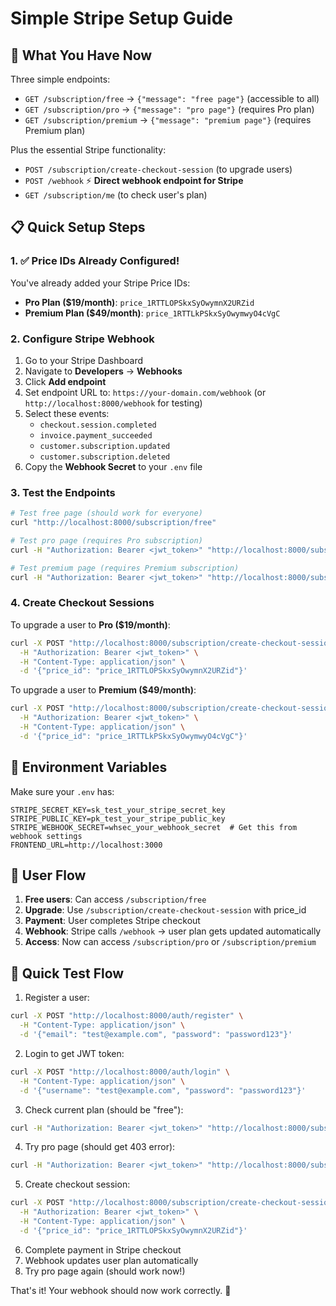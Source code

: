 # Simple Stripe Setup Guide

## 🎯 What You Have Now

Three simple endpoints:

- `GET /subscription/free` → `{"message": "free page"}` (accessible to all)
- `GET /subscription/pro` → `{"message": "pro page"}` (requires Pro plan)
- `GET /subscription/premium` → `{"message": "premium page"}` (requires Premium plan)

Plus the essential Stripe functionality:

- `POST /subscription/create-checkout-session` (to upgrade users)
- `POST /webhook` ⚡ **Direct webhook endpoint for Stripe**
- `GET /subscription/me` (to check user's plan)

## 📋 Quick Setup Steps

### 1. ✅ Price IDs Already Configured!

You've already added your Stripe Price IDs:

- **Pro Plan ($19/month)**: `price_1RTTLOPSkxSyOwymnX2URZid`
- **Premium Plan ($49/month)**: `price_1RTTLkPSkxSyOwymwyO4cVgC`

### 2. Configure Stripe Webhook

1. Go to your Stripe Dashboard
2. Navigate to **Developers** → **Webhooks**
3. Click **Add endpoint**
4. Set endpoint URL to: `https://your-domain.com/webhook`
   (or `http://localhost:8000/webhook` for testing)
5. Select these events:
   - `checkout.session.completed`
   - `invoice.payment_succeeded`
   - `customer.subscription.updated`
   - `customer.subscription.deleted`
6. Copy the **Webhook Secret** to your `.env` file

### 3. Test the Endpoints

```bash
# Test free page (should work for everyone)
curl "http://localhost:8000/subscription/free"

# Test pro page (requires Pro subscription)
curl -H "Authorization: Bearer <jwt_token>" "http://localhost:8000/subscription/pro"

# Test premium page (requires Premium subscription)
curl -H "Authorization: Bearer <jwt_token>" "http://localhost:8000/subscription/premium"
```

### 4. Create Checkout Sessions

To upgrade a user to **Pro ($19/month)**:

```bash
curl -X POST "http://localhost:8000/subscription/create-checkout-session" \
  -H "Authorization: Bearer <jwt_token>" \
  -H "Content-Type: application/json" \
  -d '{"price_id": "price_1RTTLOPSkxSyOwymnX2URZid"}'
```

To upgrade a user to **Premium ($49/month)**:

```bash
curl -X POST "http://localhost:8000/subscription/create-checkout-session" \
  -H "Authorization: Bearer <jwt_token>" \
  -H "Content-Type: application/json" \
  -d '{"price_id": "price_1RTTLkPSkxSyOwymwyO4cVgC"}'
```

## 🔧 Environment Variables

Make sure your `.env` has:

```env
STRIPE_SECRET_KEY=sk_test_your_stripe_secret_key
STRIPE_PUBLIC_KEY=pk_test_your_stripe_public_key
STRIPE_WEBHOOK_SECRET=whsec_your_webhook_secret  # Get this from webhook settings
FRONTEND_URL=http://localhost:3000
```

## 🎯 User Flow

1. **Free users**: Can access `/subscription/free`
2. **Upgrade**: Use `/subscription/create-checkout-session` with price_id
3. **Payment**: User completes Stripe checkout
4. **Webhook**: Stripe calls `/webhook` → user plan gets updated automatically
5. **Access**: Now can access `/subscription/pro` or `/subscription/premium`

## 🧪 Quick Test Flow

1. Register a user:

```bash
curl -X POST "http://localhost:8000/auth/register" \
  -H "Content-Type: application/json" \
  -d '{"email": "test@example.com", "password": "password123"}'
```

2. Login to get JWT token:

```bash
curl -X POST "http://localhost:8000/auth/login" \
  -H "Content-Type: application/json" \
  -d '{"username": "test@example.com", "password": "password123"}'
```

3. Check current plan (should be "free"):

```bash
curl -H "Authorization: Bearer <jwt_token>" "http://localhost:8000/subscription/me"
```

4. Try pro page (should get 403 error):

```bash
curl -H "Authorization: Bearer <jwt_token>" "http://localhost:8000/subscription/pro"
```

5. Create checkout session:

```bash
curl -X POST "http://localhost:8000/subscription/create-checkout-session" \
  -H "Authorization: Bearer <jwt_token>" \
  -H "Content-Type: application/json" \
  -d '{"price_id": "price_1RTTLOPSkxSyOwymnX2URZid"}'
```

6. Complete payment in Stripe checkout
7. Webhook updates user plan automatically
8. Try pro page again (should work now!)

That's it! Your webhook should now work correctly. 🚀
